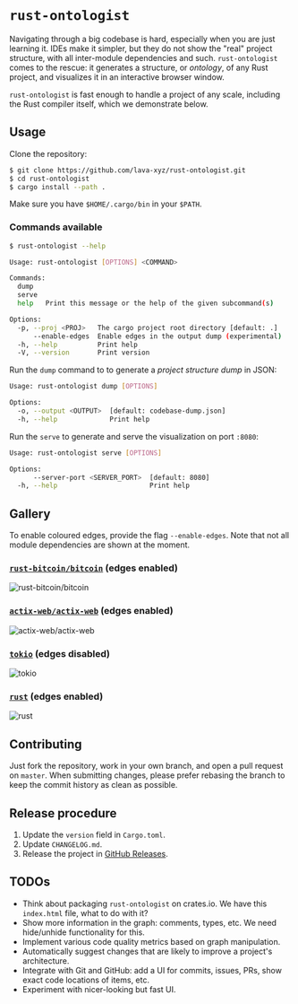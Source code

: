 # `rust-ontologist`

Navigating through a big codebase is hard, especially when you are just learning it. IDEs make it simpler, but they do not show the "real" project structure, with all inter-module dependencies and such. `rust-ontologist` comes to the rescue: it generates a structure, or _ontology_, of any Rust project, and visualizes it in an interactive browser window.

`rust-ontologist` is fast enough to handle a project of any scale, including the Rust compiler itself, which we demonstrate below.

## Usage

Clone the repository:

```sh
$ git clone https://github.com/lava-xyz/rust-ontologist.git
$ cd rust-ontologist
$ cargo install --path .
```

Make sure you have `$HOME/.cargo/bin` in your `$PATH`.

### Commands available

```sh
$ rust-ontologist --help

Usage: rust-ontologist [OPTIONS] <COMMAND>

Commands:
  dump
  serve
  help   Print this message or the help of the given subcommand(s)

Options:
  -p, --proj <PROJ>   The cargo project root directory [default: .]
      --enable-edges  Enable edges in the output dump (experimental)
  -h, --help          Print help
  -V, --version       Print version
```

Run the `dump` command to to generate a _project structure dump_ in JSON:

```sh
Usage: rust-ontologist dump [OPTIONS]

Options:
  -o, --output <OUTPUT>  [default: codebase-dump.json]
  -h, --help             Print help
```

Run the `serve` to generate and serve the visualization on port `:8080`:

```sh
Usage: rust-ontologist serve [OPTIONS]

Options:
      --server-port <SERVER_PORT>  [default: 8080]
  -h, --help                       Print help
```

## Gallery

To enable coloured edges, provide the flag `--enable-edges`. Note that not all module dependencies are shown at the moment.

### [`rust-bitcoin/bitcoin`] (edges enabled)

![rust-bitcoin/bitcoin](./media/bitcoin.jpg)

[`rust-bitcoin/bitcoin`]: https://github.com/rust-bitcoin/rust-bitcoin/tree/master/bitcoin

### [`actix-web/actix-web`] (edges enabled)

![actix-web/actix-web](./media/actix-web.jpg)

[`actix-web/actix-web`]: https://github.com/actix/actix-web/tree/master/actix-web

### [`tokio`] (edges disabled)

![tokio](./media/tokio.jpg)

[`tokio`]: https://github.com/tokio-rs/tokio

### [`rust`] (edges enabled)

![rust](./media/rust.jpg)

[`rust`]: https://github.com/rust-lang/rust

## Contributing

Just fork the repository, work in your own branch, and open a pull request on `master`. When submitting changes, please prefer rebasing the branch to keep the commit history as clean as possible.

## Release procedure

 1. Update the `version` field in `Cargo.toml`.
 1. Update `CHANGELOG.md`.
 1. Release the project in [GitHub Releases].

[GitHub Releases]: https://github.com/lava-xyz/rust-ontologist/releases

## TODOs

 - Think about packaging `rust-ontologist` on crates.io. We have this `index.html` file, what to do with it?
 - Show more information in the graph: comments, types, etc. We need hide/unhide functionality for this.
 - Implement various code quality metrics based on graph manipulation.
 - Automatically suggest changes that are likely to improve a project's architecture.
 - Integrate with Git and GitHub: add a UI for commits, issues, PRs, show exact code locations of items, etc.
 - Experiment with nicer-looking but fast UI.
